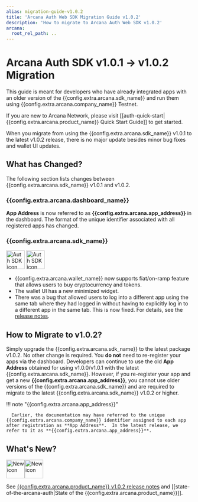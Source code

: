 ```yaml
---
alias: migration-guide-v1.0.2
title: 'Arcana Auth Web SDK Migration Guide v1.0.2'
description: 'How to migrate to Arcana Auth Web SDK v1.0.2'
arcana:
  root_rel_path: ..
---
```


# Arcana Auth SDK v1.0.1 -> v1.0.2 Migration

This guide is meant for developers who have already integrated apps with an older version of the {{config.extra.arcana.sdk_name}} and run them using {{config.extra.arcana.company_name}} Testnet. 

If you are new to Arcana Network, please visit [[auth-quick-start|{{config.extra.arcana.product_name}} Quick Start Guide]] to get started.

When you migrate from using the {{config.extra.arcana.sdk_name}}  v1.0.1 to the latest v1.0.2 release, there is no major update besides minor bug fixes and wallet UI updates.

## What has Changed?

The following section lists changes between {{config.extra.arcana.sdk_name}} v1.0.1 and v1.0.2. 

### {{config.extra.arcana.dashboard_name}} 

**App Address** is now referred to as **{{config.extra.arcana.app_address}}** in the dashboard. The format of the unique identifier associated with all registered apps has changed. 

### {{config.extra.arcana.sdk_name}} 

<img src="/img/icons/i_an_authsdk_light.png#only-light" alt="Auth SDK icon" width="50" />
<img src="/img/icons/i_an_authsdk_dark.png#only-dark" alt="Auth SDK icon" width="50" />

* {{config.extra.arcana.wallet_name}}  now supports fiat/on-ramp feature that allows users to buy cryptocurrency and tokens.
* The wallet UI has a new minimized widget.
* There was a bug that allowed users to log into a different app using the same tab where they had logged in without having to explicitly log in to a different app in the same tab. This is now fixed. For details, see the [release notes]({{page.meta.arcana.root_rel_path}}/relnotes/rn_main_auth_v1.0.2.md).

## How to Migrate to v1.0.2?

Simply upgrade the {{config.extra.arcana.sdk_name}} to the latest package v1.0.2. No other change is required. You **do not** need to re-register your apps via the dashboard. Developers can continue to use the old **App Address** obtained for using v1.0.0/v1.0.1 with the latest {{config.extra.arcana.sdk_name}}.  However, if you re-register your app and get a new **{{config.extra.arcana.app_address}}**, you cannot use older versions of the {{config.extra.arcana.sdk_name}}  and are required to migrate to the latest {{config.extra.arcana.sdk_name}} v1.0.2 or higher.

!!! note "{{config.extra.arcana.app_address}}"

      Earlier, the documentation may have referred to the unique {{config.extra.arcana.company_name}} identifier assigned to each app after registration as **App Address**.  In the latest release, we refer to it as **{{config.extra.arcana.app_address}}**. 

## What's New?

<img src="/img/icon_new_light.png#only-light" alt="New icon" width="50" /><img src="/img/icon_new_dark.png#only-dark" alt="New icon" width="50" />

See [{{config.extra.arcana.product_name}} v1.0.2 release notes]({{page.meta.arcana.root_rel_path}}/relnotes/rn_main_auth_v1.0.2.md) and [[state-of-the-arcana-auth|State of the {{config.extra.arcana.product_name}}]].
